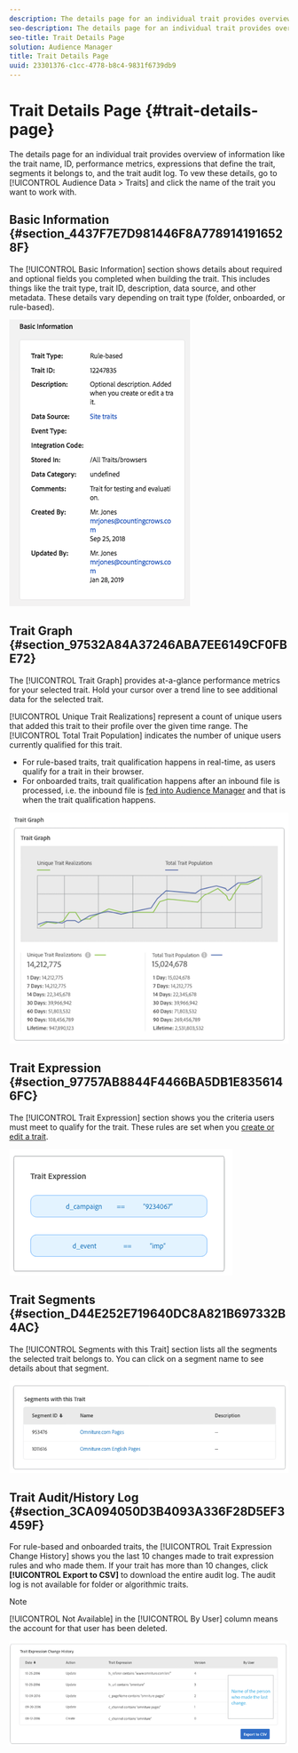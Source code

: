```yaml
---
description: The details page for an individual trait provides overview of information like the trait name, ID, performance metrics, expressions that define the trait, segments it belongs to, and the trait audit log. To vew these details, go to Audience Data > Traits and click the name of the trait you want to work with.
seo-description: The details page for an individual trait provides overview of information like the trait name, ID, performance metrics, expressions that define the trait, segments it belongs to, and the trait audit log. To vew these details, go to Audience Data > Traits and click the name of the trait you want to work with.
seo-title: Trait Details Page
solution: Audience Manager
title: Trait Details Page
uuid: 23301376-c1cc-4778-b8c4-9831f6739db9
---
```


# Trait Details Page {#trait-details-page}

The details page for an individual trait provides overview of information like the trait name, ID, performance metrics, expressions that define the trait, segments it belongs to, and the trait audit log. To vew these details, go to [!UICONTROL Audience Data > Traits] and click the name of the trait you want to work with.

## Basic Information {#section_4437F7E7D981446F8A7789141916528F}

The [!UICONTROL Basic Information] section shows details about required and optional fields you completed when building the trait. This includes things like the trait type, trait ID, description, data source, and other metadata. These details vary depending on trait type (folder, onboarded, or rule-based).

![](assets/basicInfo.png)

## Trait Graph {#section_97532A84A37246ABA7EE6149CF0FBE72}

The [!UICONTROL Trait Graph] provides at-a-glance performance metrics for your selected trait. Hold your cursor over a trend line to see additional data for the selected trait.

[!UICONTROL Unique Trait Realizations] represent a count of unique users that added this trait to their profile over the given time range. The [!UICONTROL Total Trait Population] indicates the number of unique users currently qualified for this trait.

* For rule-based traits, trait qualification happens in real-time, as users qualify for a trait in their browser.
* For onboarded traits, trait qualification happens after an inbound file is processed, i.e. the inbound file is [fed into Audience Manager](../../faq/faq-inbound-data-ingestion.md#concept_CA81A40C5DD643F899490355C737CE9C) and that is when the trait qualification happens.

![](assets/traitGraph.png)

## Trait Expression {#section_97757AB8844F4466BA5DB1E8356146FC}

The [!UICONTROL Trait Expression] section shows you the criteria users must meet to qualify for the trait. These rules are set when you [create or edit a trait](../../features/traits/about-trait-builder.md#concept_BCDC4BCAEB4A4879AFA4A9B98D9ED369).

![](assets/traitExpression.png)

## Trait Segments {#section_D44E252E719640DC8A821B697332B4AC}

The [!UICONTROL Segments with this Trait] section lists all the segments the selected trait belongs to. You can click on a segment name to see details about that segment.

![](assets/traitSegments.png)

## Trait Audit/History Log {#section_3CA094050D3B4093A336F28D5EF3459F}

For rule-based and onboarded traits, the [!UICONTROL Trait Expression Change History] shows you the last 10 changes made to trait expression rules and who made them. If your trait has more than 10 changes, click **[!UICONTROL Export to CSV]** to download the entire audit log. The audit log is not available for folder or algorithmic traits.

>[!NOTE]
>
>[!UICONTROL Not Available] in the [!UICONTROL By User] column means the account for that user has been deleted.

![](assets/traitHistory.png)